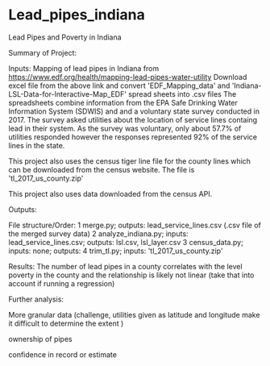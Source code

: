 # Lead_pipes_indiana
Lead Pipes and Poverty in Indiana

Summary of Project:

Inputs:
Mapping of lead pipes in Indiana from https://www.edf.org/health/mapping-lead-pipes-water-utility
Download excel file from the above link and convert 'EDF_Mapping_data' and 
'Indiana-LSL-Data-for-Interactive-Map_EDF' spread sheets into .csv files
The spreadsheets combine information from the EPA Safe Drinking Water Information
System (SDWIS) and and a voluntary state survey conducted in 2017. The survey
asked utilities about the location of service lines containg lead in their system.
As the survey was voluntary, only about 57.7% of utilities responded however the 
responses represented 92% of the service lines in the state.

This project also uses the census tiger line file for the county lines which can
be downloaded from the census website. The file is 'tl_2017_us_county.zip'

This project also uses data downloaded from the census API.

Outputs:

File structure/Order:
1 merge.py; outputs: lead_service_lines.csv (.csv file of the merged survey data)
2 analyze_indiana.py; inputs: lead_service_lines.csv; outputs: lsl.csv, lsl_layer.csv
3 census_data.py; inputs: none; outputs: 
4 trim_tl.py; inputs: 'tl_2017_us_county.zip'

Results:
The number of lead pipes in a county correlates with the level poverty in the county
and the relationship is likely not linear (take that into account if running a
regression)

Further analysis:

More granular data (challenge, utilities given as latitude and longitude make it
difficult to determine the extent )

ownership of pipes

confidence in record or estimate
